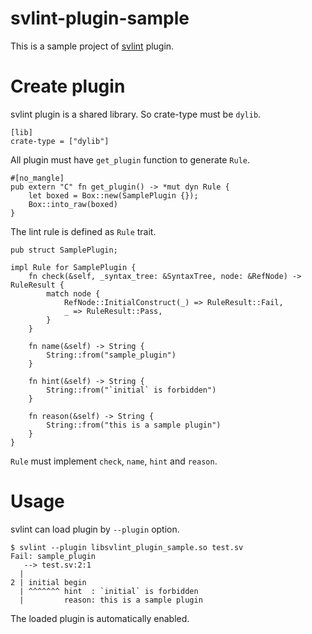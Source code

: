 # svlint-plugin-sample

This is a sample project of [svlint](https://github.com/dalance/svlint) plugin.

# Create plugin

svlint plugin is a shared library. So crate-type must be `dylib`.

```
[lib]
crate-type = ["dylib"]
```

All plugin must have `get_plugin` function to generate `Rule`.

```
#[no_mangle]
pub extern "C" fn get_plugin() -> *mut dyn Rule {
    let boxed = Box::new(SamplePlugin {});
    Box::into_raw(boxed)
}
```

The lint rule is defined as `Rule` trait.

```
pub struct SamplePlugin;

impl Rule for SamplePlugin {
    fn check(&self, _syntax_tree: &SyntaxTree, node: &RefNode) -> RuleResult {
        match node {
            RefNode::InitialConstruct(_) => RuleResult::Fail,
            _ => RuleResult::Pass,
        }
    }

    fn name(&self) -> String {
        String::from("sample_plugin")
    }

    fn hint(&self) -> String {
        String::from("`initial` is forbidden")
    }

    fn reason(&self) -> String {
        String::from("this is a sample plugin")
    }
}
```

`Rule` must implement `check`, `name`, `hint` and `reason`.

# Usage

svlint can load plugin by `--plugin` option.

```
$ svlint --plugin libsvlint_plugin_sample.so test.sv
Fail: sample_plugin
   --> test.sv:2:1
  |
2 | initial begin
  | ^^^^^^^ hint  : `initial` is forbidden
  |         reason: this is a sample plugin
```

The loaded plugin is automatically enabled.
